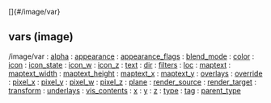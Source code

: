 []{#/image/var}
  ## vars (image)
  /image/var
  :   [alpha](ref/atom/var/alpha)
  :   [appearance](ref/atom/var/appearance)
  :   [appearance_flags](ref/atom/var/appearance_flags)
  :   [blend_mode](ref/atom/var/blend_mode)
  :   [color](ref/atom/var/color)
  :   [icon](ref/atom/var/icon)
  :   [icon_state](ref/atom/var/icon_state)
  :   [icon_w](ref/atom/var/icon_w)
  :   [icon_z](ref/atom/var/icon_z)
  :   [text](ref/atom/var/text)
  :   [dir](ref/atom/var/dir)
  :   [filters](ref/atom/var/filters)
  :   [loc](ref/image/var/loc)
  :   [maptext](ref/atom/var/maptext)
  :   [maptext_width](ref/atom/var/maptext_width)
  :   [maptext_height](ref/atom/var/maptext_height)
  :   [maptext_x](ref/atom/var/maptext_x)
  :   [maptext_y](ref/atom/var/maptext_y)
  :   [overlays](ref/atom/var/overlays)
  :   [override](ref/atom/var/override)
  :   [pixel_x](ref/atom/var/pixel_x)
  :   [pixel_y](ref/atom/var/pixel_y)
  :   [pixel_w](ref/atom/var/pixel_w)
  :   [pixel_z](ref/atom/var/pixel_z)
  :   [plane](ref/atom/var/plane)
  :   [render_source](ref/atom/var/render_source)
  :   [render_target](ref/atom/var/render_target)
  :   [transform](ref/atom/var/transform)
  :   [underlays](ref/atom/var/underlays)
  :   [vis_contents](ref/atom/var/vis_contents)
  :   [x](ref/atom/var/x)
  :   [y](ref/atom/var/y)
  :   [z](ref/atom/var/z)
  :   [type](ref/datum/var/type)
  :   [tag](ref/datum/var/tag)
  :   [parent_type](ref/datum/var/parent_type)